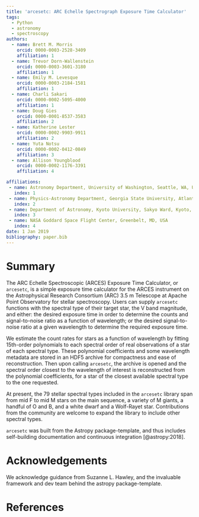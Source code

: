 ```yaml
---
title: 'arcesetc: ARC Echelle Spectrograph Exposure Time Calculator'
tags:
  - Python
  - astronomy
  - spectroscopy
authors:
  - name: Brett M. Morris
    orcid: 0000-0003-2528-3409
    affiliation: 1
  - name: Trevor Dorn-Wallenstein
    orcid: 0000-0003-3601-3180
    affiliation: 1
  - name: Emily M. Levesque
    orcid: 0000-0003-2184-1581
    affiliation: 1
  - name: Charli Sakari
    orcid: 0000-0002-5095-4000
    affiliation: 1
  - name: Doug Gies
    orcid: 0000-0001-8537-3583
    affiliation: 2
  - name: Katherine Lester
    orcid: 0000-0002-9903-9911
    affiliation: 2
  - name: Yuta Notsu
    orcid: 0000-0002-0412-0849
    affiliation: 3
  - name: Allison Youngblood
    orcid: 0000-0002-1176-3391
    affiliation: 4

affiliations:
 - name: Astronomy Department, University of Washington, Seattle, WA, USA
   index: 1
 - name: Physics-Astronomy Department, Georgia State University, Atlanta, GA, USA
   index: 2
 - name: Department of Astronomy, Kyoto University, Sakyo Ward, Kyoto, Kyoto Prefecture 606-8501, Japan
   index: 3
 - name: NASA Goddard Space Flight Center, Greenbelt, MD, USA
   index: 4
date: 1 Jan 2019
bibliography: paper.bib
--- 
```


# Summary

The ARC Echelle Spectroscopic (ARCES) Exposure Time Calculator, or ``arcesetc``,
is a simple exposure time calculator for the ARCES instrument on the 
Astrophysical Research Consortium (ARC) 3.5 m Telescope at Apache Point 
Observatory for stellar spectroscopy. Users can supply ``arcesetc`` functions 
with the spectral type of their target star, the V band magnitude, and either: 
the desired exposure time in order to determine the counts and signal-to-noise
ratio as a function of wavelength; or the desired signal-to-noise ratio at a 
given wavelength to determine the required exposure time. 

We estimate the count rates for stars as a function of wavelength by fitting 
15th-order polynomials to each spectral order of real observations of a star of 
each spectral type. These polynomial coefficients and some wavelength metadata
are stored in an HDF5 archive for compactness and ease of reconstruction. Then
upon calling ``arcesetc``, the archive is opened and the spectral order closest
to the wavelength of interest is reconstructed from the polynomial 
coefficients, for a star of the closest available spectral type to the one 
requested. 

At present, the 79 stellar spectral types included in the ``arcesetc`` library
span from mid F to mid M stars on the main sequence, a variety of M giants, 
a handful of O and B, and a white dwarf and a Wolf-Rayet star. Contributions
from the community are welcome to expand the library to include other spectral 
types.

``arcesetc`` was built from the Astropy package-template, and thus includes 
self-building documentation and continuous integration [@astropy:2018].

# Acknowledgements

We acknowledge guidance from Suzanne L. Hawley, and the invaluable 
framework and dev team behind the astropy package-template.

# References
